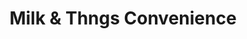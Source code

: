---
title: "Milk & Thngs Convenience"
url: /grimsby/milk-und-thngs-convenience/
shop: Lebensmittel
---